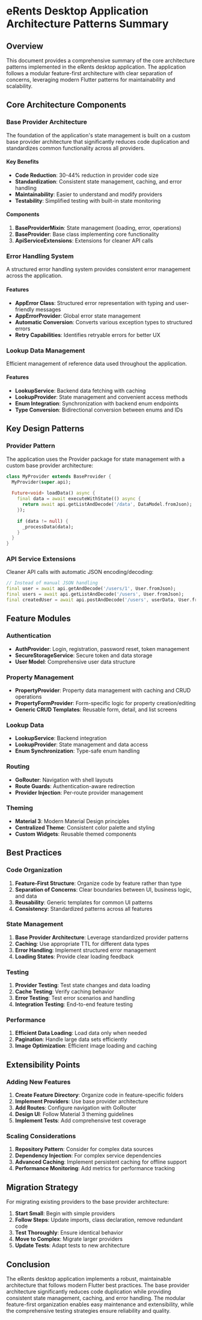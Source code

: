 # eRents Desktop Application Architecture Patterns Summary

## Overview

This document provides a comprehensive summary of the core architecture patterns implemented in the eRents desktop application. The application follows a modular feature-first architecture with clear separation of concerns, leveraging modern Flutter patterns for maintainability and scalability.

## Core Architecture Components

### Base Provider Architecture

The foundation of the application's state management is built on a custom base provider architecture that significantly reduces code duplication and standardizes common functionality across all providers.

#### Key Benefits
- **Code Reduction**: 30-44% reduction in provider code size
- **Standardization**: Consistent state management, caching, and error handling
- **Maintainability**: Easier to understand and modify providers
- **Testability**: Simplified testing with built-in state monitoring

#### Components
1. **BaseProviderMixin**: State management (loading, error, operations)
2. **BaseProvider**: Base class implementing core functionality
3. **ApiServiceExtensions**: Extensions for cleaner API calls

### Error Handling System

A structured error handling system provides consistent error management across the application.

#### Features
- **AppError Class**: Structured error representation with typing and user-friendly messages
- **AppErrorProvider**: Global error state management
- **Automatic Conversion**: Converts various exception types to structured errors
- **Retry Capabilities**: Identifies retryable errors for better UX

### Lookup Data Management

Efficient management of reference data used throughout the application.

#### Features
- **LookupService**: Backend data fetching with caching
- **LookupProvider**: State management and convenient access methods
- **Enum Integration**: Synchronization with backend enum endpoints
- **Type Conversion**: Bidirectional conversion between enums and IDs

## Key Design Patterns

### Provider Pattern

The application uses the Provider package for state management with a custom base provider architecture:

```dart
class MyProvider extends BaseProvider {
  MyProvider(super.api);
  
  Future<void> loadData() async {
    final data = await executeWithState(() async {
      return await api.getListAndDecode('/data', DataModel.fromJson);
    });
    
    if (data != null) {
      _processData(data);
    }
  }
}
```

### API Service Extensions

Cleaner API calls with automatic JSON encoding/decoding:

```dart
// Instead of manual JSON handling
final user = await api.getAndDecode('/users/1', User.fromJson);
final users = await api.getListAndDecode('/users', User.fromJson);
final createdUser = await api.postAndDecode('/users', userData, User.fromJson);
```

## Feature Modules

### Authentication
- **AuthProvider**: Login, registration, password reset, token management
- **SecureStorageService**: Secure token and data storage
- **User Model**: Comprehensive user data structure

### Property Management
- **PropertyProvider**: Property data management with caching and CRUD operations
- **PropertyFormProvider**: Form-specific logic for property creation/editing
- **Generic CRUD Templates**: Reusable form, detail, and list screens

### Lookup Data
- **LookupService**: Backend integration
- **LookupProvider**: State management and data access
- **Enum Synchronization**: Type-safe enum handling

### Routing
- **GoRouter**: Navigation with shell layouts
- **Route Guards**: Authentication-aware redirection
- **Provider Injection**: Per-route provider management

### Theming
- **Material 3**: Modern Material Design principles
- **Centralized Theme**: Consistent color palette and styling
- **Custom Widgets**: Reusable themed components

## Best Practices

### Code Organization
1. **Feature-First Structure**: Organize code by feature rather than type
2. **Separation of Concerns**: Clear boundaries between UI, business logic, and data
3. **Reusability**: Generic templates for common UI patterns
4. **Consistency**: Standardized patterns across all features

### State Management
1. **Base Provider Architecture**: Leverage standardized provider patterns
2. **Caching**: Use appropriate TTL for different data types
3. **Error Handling**: Implement structured error management
4. **Loading States**: Provide clear loading feedback

### Testing
1. **Provider Testing**: Test state changes and data loading
2. **Cache Testing**: Verify caching behavior
3. **Error Testing**: Test error scenarios and handling
4. **Integration Testing**: End-to-end feature testing

### Performance
1. **Efficient Data Loading**: Load data only when needed
3. **Pagination**: Handle large data sets efficiently
4. **Image Optimization**: Efficient image loading and caching

## Extensibility Points

### Adding New Features
1. **Create Feature Directory**: Organize code in feature-specific folders
2. **Implement Providers**: Use base provider architecture
3. **Add Routes**: Configure navigation with GoRouter
4. **Design UI**: Follow Material 3 theming guidelines
5. **Implement Tests**: Add comprehensive test coverage

### Scaling Considerations
1. **Repository Pattern**: Consider for complex data sources
2. **Dependency Injection**: For complex service dependencies
3. **Advanced Caching**: Implement persistent caching for offline support
4. **Performance Monitoring**: Add metrics for performance tracking

## Migration Strategy

For migrating existing providers to the base provider architecture:

1. **Start Small**: Begin with simple providers
2. **Follow Steps**: Update imports, class declaration, remove redundant code
3. **Test Thoroughly**: Ensure identical behavior
4. **Move to Complex**: Migrate larger providers
5. **Update Tests**: Adapt tests to new architecture

## Conclusion

The eRents desktop application implements a robust, maintainable architecture that follows modern Flutter best practices. The base provider architecture significantly reduces code duplication while providing consistent state management, caching, and error handling. The modular feature-first organization enables easy maintenance and extensibility, while the comprehensive testing strategies ensure reliability and quality.
